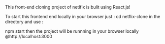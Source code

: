 This front-end cloning project of netlfix is bulit using React.js!

To start this frontend end locally in your browser
just :
cd netflix-clone
in the directory and 
use :

npm start
 then the project will be runnning in your browser locally @http://localhost:3000
 
 

